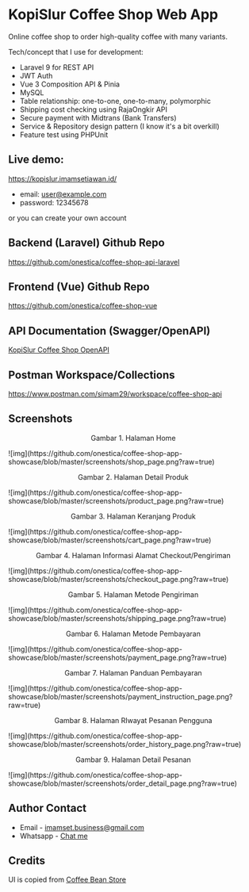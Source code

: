 # KopiSlur Coffee Shop Web App
Online coffee shop to order high-quality coffee with many variants.

Tech/concept that I use for development:

* Laravel 9 for REST API
* JWT Auth
* Vue 3 Composition API & Pinia
* MySQL
* Table relationship: one-to-one, one-to-many, polymorphic
* Shipping cost checking using RajaOngkir API
* Secure payment with Midtrans (Bank Transfers)
* Service & Repository design pattern (I know it's a bit overkill)
* Feature test using PHPUnit

## Live demo:

https://kopislur.imamsetiawan.id/

* email: user@example.com
* password: 12345678

or you can create your own account

## Backend (Laravel) Github Repo
https://github.com/onestica/coffee-shop-api-laravel

## Frontend (Vue) Github Repo
https://github.com/onestica/coffee-shop-vue

## API Documentation (Swagger/OpenAPI)
[KopiSlur Coffee Shop OpenAPI](https://github.com/onestica/coffee-shop-app-showcase/blob/master/kopislur-coffee-shop-openapi.yml)

## Postman Workspace/Collections
https://www.postman.com/simam29/workspace/coffee-shop-api

## Screenshots

<p style="text-align: center;">Gambar 1. Halaman Home</p>
![img](https://github.com/onestica/coffee-shop-app-showcase/blob/master/screenshots/shop_page.png?raw=true)

<p style="text-align: center;">Gambar 2. Halaman Detail Produk</p>
![img](https://github.com/onestica/coffee-shop-app-showcase/blob/master/screenshots/product_page.png?raw=true)

<p style="text-align: center;">Gambar 3. Halaman Keranjang Produk</p>
![img](https://github.com/onestica/coffee-shop-app-showcase/blob/master/screenshots/cart_page.png?raw=true)

<p style="text-align: center;">Gambar 4. Halaman Informasi Alamat Checkout/Pengiriman</p>
![img](https://github.com/onestica/coffee-shop-app-showcase/blob/master/screenshots/checkout_page.png?raw=true)

<p style="text-align: center;">Gambar 5. Halaman Metode Pengiriman</p>
![img](https://github.com/onestica/coffee-shop-app-showcase/blob/master/screenshots/shipping_page.png?raw=true)

<p style="text-align: center;">Gambar 6. Halaman Metode Pembayaran</p>
![img](https://github.com/onestica/coffee-shop-app-showcase/blob/master/screenshots/payment_page.png?raw=true)

<p style="text-align: center;">Gambar 7. Halaman Panduan Pembayaran</p>
![img](https://github.com/onestica/coffee-shop-app-showcase/blob/master/screenshots/payment_instruction_page.png?raw=true)

<p style="text-align: center;">Gambar 8. Halaman RIwayat Pesanan Pengguna</p>
![img](https://github.com/onestica/coffee-shop-app-showcase/blob/master/screenshots/order_history_page.png?raw=true)

<p style="text-align: center;">Gambar 9. Halaman Detail Pesanan</p>
![img](https://github.com/onestica/coffee-shop-app-showcase/blob/master/screenshots/order_detail_page.png?raw=true)

## Author Contact

- Email - [imamset.business@gmail.com](mailto:imamset.business@gmail.com)
- Whatsapp - [Chat me](https://wa.me/62242510043)
<!-- - Website - [Imam Setiawan](https://imamsetiawan.id) -->

## Credits
UI is copied from [Coffee Bean Store](https://store.coffeebean.com/)
